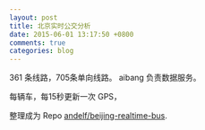 ```yaml
---
layout: post
title: 北京实时公交分析
date: 2015-06-01 13:17:50 +0800
comments: true
categories: blog
---
```


361 条线路，705条单向线路。 aibang 负责数据服务。

每辆车，每15秒更新一次 GPS，

整理成为 Repo [andelf/beijing-realtime-bus](https://github.com/andelf/beijing-realtime-bus).
